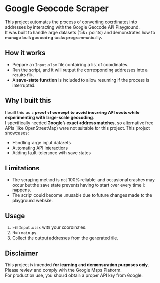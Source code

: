 # Google Geocode Scraper

This project automates the process of converting coordinates into addresses by interacting with the Google Geocode API Playground.  
It was built to handle large datasets (15k+ points) and demonstrates how to manage bulk geocoding tasks programmatically.

## How it works
- Prepare an `Input.xlsx` file containing a list of coordinates.  
- Run the script, and it will output the corresponding addresses into a results file.  
- A **save-state function** is included to allow resuming if the process is interrupted.  

## Why I built this
I built this as a **proof of concept to avoid incurring API costs while experimenting with large-scale geocoding**.  
I specifically needed **Google’s exact address matches**, so alternative free APIs (like OpenStreetMap) were not suitable for this project.
This project showcases:  
- Handling large input datasets  
- Automating API interactions  
- Adding fault-tolerance with save states  

## Limitations
- The scraping method is not 100% reliable, and occasional crashes may occur but the save state prevents having to start over every time it happens.  
- The script could become unusable due to future changes made to the playground website.  

## Usage
1. Fill `Input.xlsx` with your coordinates.  
2. Run `main.py`.  
3. Collect the output addresses from the generated file.  

## Disclaimer
This project is intended **for learning and demonstration purposes only**.  
Please review and comply with the Google Maps Platform.  
For production use, you should obtain a proper API key from Google.  
